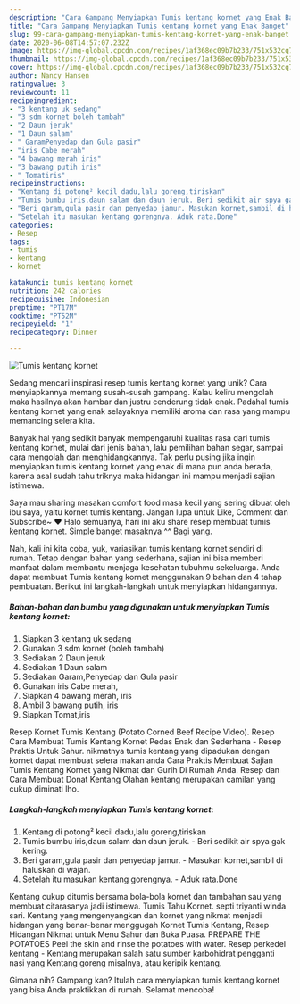 ```yaml
---
description: "Cara Gampang Menyiapkan Tumis kentang kornet yang Enak Banget"
title: "Cara Gampang Menyiapkan Tumis kentang kornet yang Enak Banget"
slug: 99-cara-gampang-menyiapkan-tumis-kentang-kornet-yang-enak-banget
date: 2020-06-08T14:57:07.232Z
image: https://img-global.cpcdn.com/recipes/1af368ec09b7b233/751x532cq70/tumis-kentang-kornet-foto-resep-utama.jpg
thumbnail: https://img-global.cpcdn.com/recipes/1af368ec09b7b233/751x532cq70/tumis-kentang-kornet-foto-resep-utama.jpg
cover: https://img-global.cpcdn.com/recipes/1af368ec09b7b233/751x532cq70/tumis-kentang-kornet-foto-resep-utama.jpg
author: Nancy Hansen
ratingvalue: 3
reviewcount: 11
recipeingredient:
- "3 kentang uk sedang"
- "3 sdm kornet boleh tambah"
- "2 Daun jeruk"
- "1 Daun salam"
- " GaramPenyedap dan Gula pasir"
- "iris Cabe merah"
- "4 bawang merah iris"
- "3 bawang putih iris"
- " Tomatiris"
recipeinstructions:
- "Kentang di potong² kecil dadu,lalu goreng,tiriskan"
- "Tumis bumbu iris,daun salam dan daun jeruk. Beri sedikit air spya gak kering."
- "Beri garam,gula pasir dan penyedap jamur. Masukan kornet,sambil di haluskan di wajan."
- "Setelah itu masukan kentang gorengnya. Aduk rata.Done"
categories:
- Resep
tags:
- tumis
- kentang
- kornet

katakunci: tumis kentang kornet 
nutrition: 242 calories
recipecuisine: Indonesian
preptime: "PT17M"
cooktime: "PT52M"
recipeyield: "1"
recipecategory: Dinner

---
```



![Tumis kentang kornet](https://img-global.cpcdn.com/recipes/1af368ec09b7b233/751x532cq70/tumis-kentang-kornet-foto-resep-utama.jpg)

Sedang mencari inspirasi resep tumis kentang kornet yang unik? Cara menyiapkannya memang susah-susah gampang. Kalau keliru mengolah maka hasilnya akan hambar dan justru cenderung tidak enak. Padahal tumis kentang kornet yang enak selayaknya memiliki aroma dan rasa yang mampu memancing selera kita.

Banyak hal yang sedikit banyak mempengaruhi kualitas rasa dari tumis kentang kornet, mulai dari jenis bahan, lalu pemilihan bahan segar, sampai cara mengolah dan menghidangkannya. Tak perlu pusing jika ingin menyiapkan tumis kentang kornet yang enak di mana pun anda berada, karena asal sudah tahu triknya maka hidangan ini mampu menjadi sajian istimewa.

Saya mau sharing masakan comfort food masa kecil yang sering dibuat oleh ibu saya, yaitu kornet tumis kentang. Jangan lupa untuk Like, Comment dan Subscribe~ ♥ Halo semuanya, hari ini aku share resep membuat tumis kentang kornet. Simple banget masaknya ^^ Bagi yang.


Nah, kali ini kita coba, yuk, variasikan tumis kentang kornet sendiri di rumah. Tetap dengan bahan yang sederhana, sajian ini bisa memberi manfaat dalam membantu menjaga kesehatan tubuhmu sekeluarga. Anda dapat membuat Tumis kentang kornet menggunakan 9 bahan dan 4 tahap pembuatan. Berikut ini langkah-langkah untuk menyiapkan hidangannya.

<!--inarticleads1-->

##### Bahan-bahan dan bumbu yang digunakan untuk menyiapkan Tumis kentang kornet:

1. Siapkan 3 kentang uk sedang
1. Gunakan 3 sdm kornet (boleh tambah)
1. Sediakan 2 Daun jeruk
1. Sediakan 1 Daun salam
1. Sediakan  Garam,Penyedap dan Gula pasir
1. Gunakan iris Cabe merah,
1. Siapkan 4 bawang merah, iris
1. Ambil 3 bawang putih, iris
1. Siapkan  Tomat,iris


Resep Kornet Tumis Kentang (Potato Corned Beef Recipe Video). Resep Cara Membuat Tumis Kentang Kornet Pedas Enak dan Sederhana - Resep Praktis Untuk Sahur. nikmatnya tumis kentang yang dipadukan dengan kornet dapat membuat selera makan anda Cara Praktis Membuat Sajian Tumis Kentang Kornet yang Nikmat dan Gurih Di Rumah Anda. Resep dan Cara Membuat Donat Kentang Olahan kentang merupakan camilan yang cukup diminati lho. 

<!--inarticleads2-->

##### Langkah-langkah menyiapkan Tumis kentang kornet:

1. Kentang di potong² kecil dadu,lalu goreng,tiriskan
1. Tumis bumbu iris,daun salam dan daun jeruk. - Beri sedikit air spya gak kering.
1. Beri garam,gula pasir dan penyedap jamur. - Masukan kornet,sambil di haluskan di wajan.
1. Setelah itu masukan kentang gorengnya. - Aduk rata.Done


Kentang cukup ditumis bersama bola-bola kornet dan tambahan sau yang membuat citarasanya jadi istimewa. Tumis Tahu Kornet. septi triyanti winda sari. Kentang yang mengenyangkan dan kornet yang nikmat menjadi hidangan yang benar-benar menggugah Kornet Tumis Kentang, Resep Hidangan Nikmat untuk Menu Sahur dan Buka Puasa. PREPARE THE POTATOES Peel the skin and rinse the potatoes with water. Resep perkedel kentang - Kentang merupakan salah satu sumber karbohidrat pengganti nasi yang Kentang goreng misalnya, atau keripik kentang. 

Gimana nih? Gampang kan? Itulah cara menyiapkan tumis kentang kornet yang bisa Anda praktikkan di rumah. Selamat mencoba!

